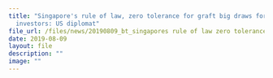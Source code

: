 ```yaml
---
title: "Singapore's rule of law, zero tolerance for graft big draws for foreign
  investors: US diplomat"
file_url: /files/news/20190809_bt_singapores rule of law zero tolerance for graft.pdf
date: 2019-08-09
layout: file
description: ""
image: ""
---
```


